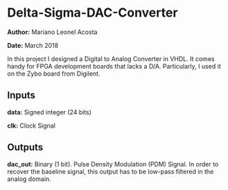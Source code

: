 # Delta-Sigma-DAC-Converter

**Author:** Mariano Leonel Acosta

**Date:** March 2018

In this project I designed a Digital to Analog Converter in VHDL. It comes handy for FPGA development boards that lacks a D/A. Particularly, I used it on the Zybo board from Digilent. 

## Inputs
**data:** Signed integer (24 bits)

**clk:** Clock Signal

## Outputs
**dac_out:** Binary (1 bit). Pulse Density Modulation (PDM) Signal. In order to recover the baseline signal, this output has to be low-pass filtered in the analog domain.  
